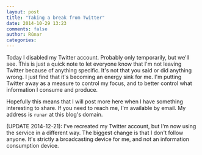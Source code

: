 ```yaml
---
layout: post
title: "Taking a break from Twitter"
date: 2014-10-29 13:23
comments: false
author: Rúnar
categories: 
---
```


Today I disabled my Twitter account. Probably only temporarily, but we'll see. This is just a quick note to let everyone know that I'm not leaving Twitter because of anything specific. It's not that you said or did anything wrong. I just find that it's becoming an energy sink for me. I'm putting Twitter away as a measure to control my focus, and to better control what information I consume and produce.

Hopefully this means that I will post more here when I have something interesting to share. If you need to reach me, I'm available by email. My address is `runar` at this blog's domain.

(UPDATE 2014-12-21): I've recreated my Twitter account, but I'm now using the service in a different way. The biggest change is that I don't follow anyone. It's strictly a broadcasting device for me, and not an information consumption device.
